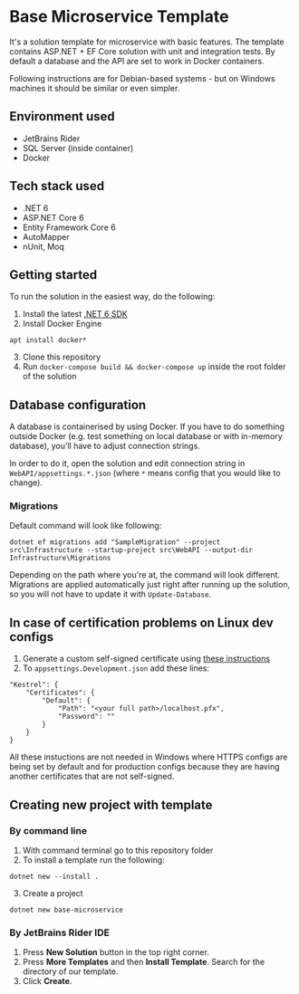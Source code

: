 # Base Microservice Template
It's a solution template for microservice with basic features. The template contains ASP.NET + EF Core solution with unit and integration tests. By default a database and the API are set to work in Docker containers.

Following instructions are for Debian-based systems - but on Windows machines it should be similar or even simpler. 

## Environment used
- JetBrains Rider
- SQL Server (inside container)
- Docker

## Tech stack used
- .NET 6
- ASP.NET Core 6
- Entity Framework Core 6
- AutoMapper
- nUnit, Moq

## Getting started

To run the solution in the easiest way, do the following:

1. Install the latest [.NET 6 SDK](https://dotnet.microsoft.com/en-us/download/dotnet/6.0)
2. Install Docker Engine
  ```
  apt install docker*
  ```
3. Clone this repository
4. Run `docker-compose build && docker-compose up` inside the root folder of the solution

## Database configuration
A database is containerised by using Docker. If you have to do something outside Docker (e.g. test something on local database or with in-memory database), you'll have to adjust connection strings.

In order to do it, open the solution and edit connection string in `WebAPI/appsettings.*.json` (where `*` means config that you would like to change).

### Migrations
Default command will look like following:

```
dotnet ef migrations add "SampleMigration" --project src\Infrastructure --startup-project src\WebAPI --output-dir Infrastructure\Migrations
```

Depending on the path where you're at, the command will look different.
Migrations are applied automatically just right after running up the solution, so you will not have to update it with `Update-Database`.

## In case of certification problems on Linux dev configs
1. Generate a custom self-signed certificate using [these instructions](https://stackoverflow.com/a/59702094/16231079)
2. To `appsettings.Development.json` add these lines:
```
"Kestrel": {
    "Certificates": {
        "Default": {
            "Path": "<your full path>/localhost.pfx",
            "Password": ""
        }
    }
}
```

All these instuctions are not needed in Windows where HTTPS configs are being set by default and for production configs because they are having another certificates that are not self-signed.

## Creating new project with template

### By command line

1. With command terminal go to this repository folder
2. To install a template run the following:
```
dotnet new --install .
```
3. Create a project
```
dotnet new base-microservice
```

### By JetBrains Rider IDE
1. Press **New Solution** button in the top right corner.
2. Press **More Templates** and then **Install Template**. Search for the directory of our template.
3. Click **Create**.


